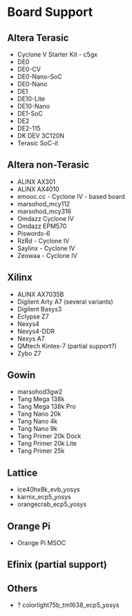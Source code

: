# Board Support

## Altera Terasic

* Cyclone V Starter Kit - c5gx
* DE0
* DE0-CV
* DE0-Nano-SoC
* DE0-Nano
* DE1
* DE10-Lite
* DE10-Nano
* DE1-SoC
* DE2
* DE2-115
* DK DEV 3C120N
* Terasic SoC-it

## Altera non-Terasic

* ALINX AX301
* ALINX AX4010
* emooc.cc - Cyclone IV - based board
* marsohod_mcy112
* marsohod_mcy316
* Omdazz Cyclone IV
* Omdazz EPM570
* Piswords-6
* RzRd - Cyclone IV
* Saylinx - Cyclone IV
* Zeowaa - Cyclone IV

## Xilinx

* ALINX AX7035B
* Digilent Arty A7 (several variants)
* Digilent Basys3
* Eclypse Z7
* Nexys4
* Nexys4-DDR
* Nexys A7
* QMtech Kintex-7 (partial support?)
* Zybo Z7

## Gowin

* marsohod3gw2
* Tang Mega 138k
* Tang Mega 138k Pro
* Tang Nano 20k
* Tang Nano 4k
* Tang Nano 9k
* Tang Primer 20k Dock
* Tang Primer 20k Lite
* Tang Primer 25k

## Lattice

* ice40hx8k_evb_yosys
* karnix_ecp5_yosys
* orangecrab_ecp5_yosys

## Orange Pi

* Orange Pi MSOC

## Efinix (partial support)

## Others

* ? colorlight75b_tm1638_ecp5_yosys
